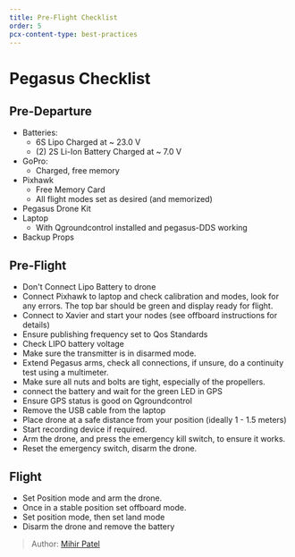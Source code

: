 ```yaml
---
title: Pre-Flight Checklist
order: 5
pcx-content-type: best-practices
---
```


# Pegasus Checklist

## Pre-Departure

- Batteries:
  - 6S Lipo Charged at ~ 23.0 V
  - (2) 2S Li-Ion Battery Charged at ~ 7.0 V
- GoPro:
  - Charged, free memory
- Pixhawk
  - Free Memory Card
  - All flight modes set as desired (and memorized)
- Pegasus Drone Kit
- Laptop
  - With Qgroundcontrol installed and pegasus-DDS working
- Backup Props

## Pre-Flight

- Don't Connect Lipo Battery to drone
- Connect Pixhawk to laptop and check calibration and modes, look for any errors. The top bar should be green and display ready for flight.
- Connect to Xavier and start your nodes (see offboard instructions for details)
- Ensure publishing frequency set to Qos Standards
- Check LIPO battery voltage
- Make sure the transmitter is in disarmed mode.
- Extend Pegasus arms, check all connections, if unsure, do a continuity test using a multimeter.
- Make sure all nuts and bolts are tight, especially of the propellers.
- connect the battery and wait for the green LED in GPS
- Ensure GPS status is good on Qgroundcontrol
- Remove the USB cable from the laptop
- Place drone at a safe distance from your position (ideally 1 - 1.5 meters)
- Start recording device if required.
- Arm the drone, and press the emergency kill switch, to ensure it works.
- Reset the emergency switch, disarm the drone.

## Flight

- Set Position mode and arm the drone.
- Once in a stable position set offboard mode.
- Set position mode, then set land mode
- Disarm the drone and remove the battery


> Author: [Mihir Patel](https://github.com/mihyr)